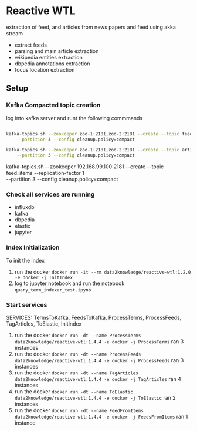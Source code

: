 # Reactive WTL

extraction of feed, and articles from news papers and feed using akka stream

- extract feeds
- parsing and main article extraction
- wikipedia entities extraction
- dbpedia annotations extraction
- focus location extraction

## Setup

### Kafka Compacted topic creation

log into kafka server and runt the following commmands

```bash

kafka-topics.sh --zookeeper zoo-1:2181,zoo-2:2181 --create --topic feed_items --replication-factor 2 \
    --partition 3 --config cleanup.policy=compact

kafka-topics.sh --zookeeper zoo-1:2181,zoo-2:2181 --create --topic articles --replication-factor 2 \
    --partition 3 --config cleanup.policy=compact

```

kafka-topics.sh --zookeeper 192.168.99.100:2181 --create --topic feed_items --replication-factor 1 \
    --partition 3 --config cleanup.policy=compact

### Check all services are running

- influxdb
- kafka
- dbpedia
- elastic
- jupyter

### Index Initialization
To init the index

1. run the docker `docker run -it --rm data2knowledge/reactive-wtl:1.2.0 -e docker -j InitIndex`
2. log to jupyter notebook and run the notebook `query_term_indexer_test.ipynb`

### Start services

SERVICES: TermsToKafka, FeedsToKafka, ProcessTerms, ProcessFeeds, TagArticles, ToElastic, InitIndex

1. run the docker `docker run -dt --name ProcessTerms data2knowledge/reactive-wtl:1.4.4 -e docker -j ProcessTerms` ran 3 instances
2. run the docker `docker run -dt --name ProcessFeeds data2knowledge/reactive-wtl:1.4.4 -e docker -j ProcessFeeds` ran 3 instances
3. run the docker `docker run -dt --name TagArticles data2knowledge/reactive-wtl:1.4.4 -e docker -j TagArticles` ran 4 instances
4. run the docker `docker run -dt --name ToElastic data2knowledge/reactive-wtl:1.4.4 -e docker -j ToElastic` ran 2 instances
5. run the docker `docker run -dt --name FeedFromItems data2knowledge/reactive-wtl:1.4.4 -e docker -j FeedsFromItems` ran 1 instance

